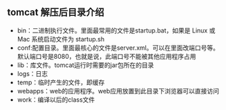 ## tomcat 解压后目录介绍

- bin：二进制执行文件。里面最常用的文件是startup.bat，如果是 Linux 或 Mac 系统启动文件为 startup.sh
- conf:配置目录。里面最核心的文件是server.xml。可以在里面改端口号等。默认端口号是8080，也就是说，此端口号不能被其他应用程序占用
- lib：库文件。tomcat运行时需要的jar包所在的目录
- logs：日志
- temp：临时产生的文件，即缓存
- webapps：web的应用程序。web应用放置到此目录下浏览器可以直接访问
- work：编译以后的class文件